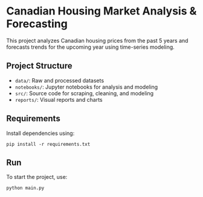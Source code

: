 # Canadian Housing Market Analysis & Forecasting

This project analyzes Canadian housing prices from the past 5 years and forecasts trends for the upcoming year using time-series modeling.

## Project Structure

- `data/`: Raw and processed datasets
- `notebooks/`: Jupyter notebooks for analysis and modeling
- `src/`: Source code for scraping, cleaning, and modeling
- `reports/`: Visual reports and charts

## Requirements

Install dependencies using:
```
pip install -r requirements.txt
```

## Run

To start the project, use:
```
python main.py
```